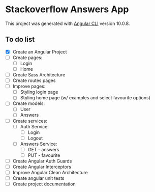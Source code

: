 # Stackoverflow Answers App

This project was generated with [Angular CLI](https://github.com/angular/angular-cli) version 10.0.8.

## To do list

- [x] Create an Angular Project
- [ ] Create pages:
  - [ ] Login
  - [ ] Home
- [ ] Create Sass Architecture
- [ ] Create routes pages
- [ ] Improve pages:
  - [ ] Styling login page
  - [ ] Styling home page (w/ examples and select favourite options)
- [ ] Create models:
  - [ ] User
  - [ ] Answers
- [ ] Create services:
  - [ ] Auth Service:
    - [ ] Login
    - [ ] Logout
  - [ ] Answers Service:
    - [ ] GET - answers
    - [ ] PUT - favourite
- [ ] Create Angular Auth Guards
- [ ] Create Angular Interceptors
- [ ] Improve Angular Clean Architecture
- [ ] Create angular unit tests
- [ ] Create project documentation
